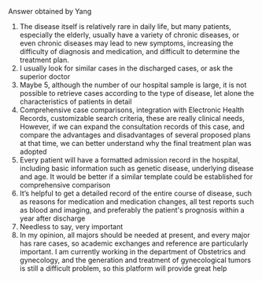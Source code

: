 Answer obtained by Yang

1. The disease itself is relatively rare in daily life, but many patients, especially the elderly, usually have a variety of chronic diseases, or even chronic diseases may lead to new symptoms, increasing the difficulty of diagnosis and medication, and difficult to determine the treatment plan.
2. I usually look for similar cases in the discharged cases, or ask the superior doctor
3. Maybe 5, although the number of our hospital sample is large, it is not possible to retrieve cases according to the type of disease, let alone the characteristics of patients in detail
4. Comprehensive case comparisons, integration with Electronic Health Records, customizable search criteria, these are really clinical needs, However, if we can expand the consultation records of this case, and compare the advantages and disadvantages of several proposed plans at that time, we can better understand why the final treatment plan was adopted
5. Every patient will have a formatted admission record in the hospital, including basic information such as genetic disease, underlying disease and age. It would be better if a similar template could be established for comprehensive comparison
6. It’s helpful to get a detailed record of the entire course of disease, such as reasons for medication and medication changes, all test reports such as blood and imaging, and preferably the patient's prognosis within a year after discharge
7. Needless to say, very important
8. In my opinion, all majors should be needed at present, and every major has rare cases, so academic exchanges and reference are particularly important. I am currently working in the department of Obstetrics and gynecology, and the generation and treatment of gynecological tumors is still a difficult problem, so this platform will provide great help
